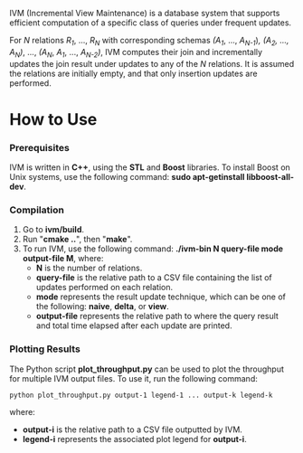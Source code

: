 IVM (Incremental View Maintenance) is a database system that supports efficient computation of a specific class of queries under frequent updates.

For *N* relations *R*<sub>*1*</sub>, ..., *R*<sub>*N*</sub> with corresponding schemas *(A*<sub>*1*</sub>, ..., *A*<sub>*N-1*</sub>)*, *(A*<sub>*2*</sub>, ..., *A*<sub>*N*</sub>)*, ..., *(A*<sub>*N*</sub>, *A*<sub>*1*</sub>, ..., *A*<sub>*N-2*</sub>*)*, IVM computes their join and incrementally updates the join result under updates to any of the *N* relations. It is assumed the relations are initially empty, and that only insertion updates are performed.

# How to Use

### Prerequisites
IVM is written in **C++**, using the **STL** and **Boost** libraries. To install Boost on Unix systems, use the following command: **sudo apt-getinstall libboost-all-dev**.
### Compilation
1. Go to **ivm/build**.
2. Run "**cmake .\.**", then "**make**".
3. To run IVM, use the following command:
   **./ivm-bin N query-file mode output-file M**, where:
   - **N** is the number of relations.
   - **query-file** is the relative path to a CSV file containing the list of updates performed on each relation.
   - **mode** represents the result update technique, which can be one of the following: **naive**, **delta**, or **view**.
   - **output-file** represents the relative path to where the query result and total time elapsed after each update are printed.

### Plotting Results
The Python script **plot_throughput.py** can be used to plot the throughput for multiple IVM output files. To use it, run the following command:

    python plot_throughput.py output-1 legend-1 ... output-k legend-k
    
where:
- **output-i** is the relative path to a CSV file outputted by IVM.
- **legend-i** represents the associated plot legend for **output-i**.
